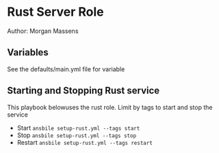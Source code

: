 # Rust Server Role
Author: Morgan Massens

## Variables
See the defaults/main.yml file for variable

## Starting and Stopping Rust service
This playbook belowuses the rust role.   Limit by tags to start and stop the service
* Start
```ansbile setup-rust.yml --tags start```
* Stop
```ansbile setup-rust.yml --tags stop```
* Restart
```ansbile setup-rust.yml --tags restart```
